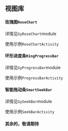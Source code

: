 ## 视图库

#### 玫瑰图`RoseChart`

详情见`GyRoseChart`module

使用示例`RoseChartActivity`

#### 环形进度条`RingProgressBar`

详情见`GyProgressBar`module

使用示例`ProgressBarActivity`

#### 智能拖动条`SmartSeekBar`

详情见`GySeekBar`module

使用示例`SeekBarActivity`

#### 其余的，敬请期待


